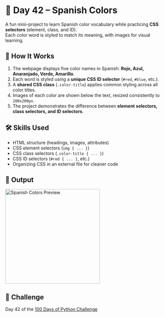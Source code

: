 # 🎨 Day 42 – Spanish Colors

A fun mini-project to learn Spanish color vocabulary while practicing **CSS selectors** (element, class, and ID).  
Each color word is styled to match its meaning, with images for visual learning.

## 🚀 How It Works
1. The webpage displays five color names in Spanish: **Rojo, Azul, Anaranjado, Verde, Amarillo**.
2. Each word is styled using a **unique CSS ID selector** (`#red`, `#blue`, etc.).
3. A **shared CSS class** (`.color-title`) applies common styling across all color titles.
4. Images of each color are shown below the text, resized consistently to `200x200px`.
5. The project demonstrates the difference between **element selectors, class selectors, and ID selectors**.

## 🛠 Skills Used
- HTML structure (headings, images, attributes)
- CSS element selectors (`img { ... }`)
- CSS class selectors (`.color-title { ... }`)
- CSS ID selectors (`#red { ... }`, etc.)
- Organizing CSS in an external file for cleaner code

## 📸 Output
<img src="./assets/output.png" alt="Spanish Colors Preview" width="300px">

## 📅 Challenge
Day 42 of the [100 Days of Python Challenge](https://github.com/chiragdhawan07/100-days-of-python)

